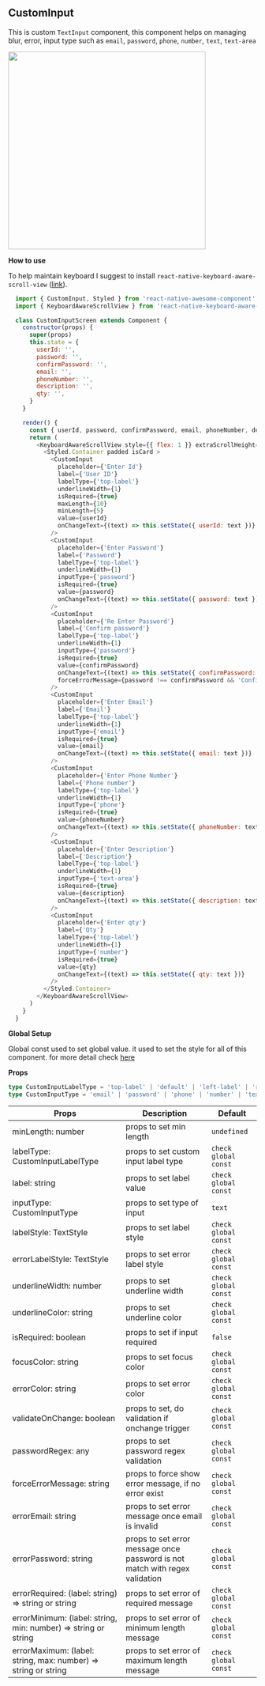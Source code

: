 ## CustomInput
This is custom `TextInput` component, this component helps on managing blur, error, input type such as `email`, `password`, `phone`, `number`, `text`, `text-area`

<img src="./images/custom-input.png" width="400px">

**How to use**

To help maintain keyboard I suggest to install `react-native-keyboard-aware-scroll-view` ([link](https://github.com/APSL/react-native-keyboard-aware-scroll-view)).
```javascript
  import { CustomInput, Styled } from 'react-native-awesome-component'
  import { KeyboardAwareScrollView } from 'react-native-keyboard-aware-scroll-view'

  class CustomInputScreen extends Component {
    constructor(props) {
      super(props)
      this.state = {
        userId: '',
        password: '',
        confirmPassword: '',
        email: '',
        phoneNumber: '',
        description: '',
        qty: '',
      }
    }

    render() {
      const { userId, password, confirmPassword, email, phoneNumber, description, qty } = this.state
      return (
        <KeyboardAwareScrollView style={{ flex: 1 }} extraScrollHeight={30}>
          <Styled.Container padded isCard >
            <CustomInput
              placeholder={'Enter Id'}
              label={'User ID'}
              labelType={'top-label'}
              underlineWidth={1}
              isRequired={true}
              maxLength={10}
              minLength={5}
              value={userId}
              onChangeText={(text) => this.setState({ userId: text })}
            />
            <CustomInput
              placeholder={'Enter Password'}
              label={'Password'}
              labelType={'top-label'}
              underlineWidth={1}
              inputType={'password'}
              isRequired={true}
              value={password}
              onChangeText={(text) => this.setState({ password: text })}
            />
            <CustomInput
              placeholder={'Re Enter Password'}
              label={'Confirm password'}
              labelType={'top-label'}
              underlineWidth={1}
              inputType={'password'}
              isRequired={true}
              value={confirmPassword}
              onChangeText={(text) => this.setState({ confirmPassword: text })}
              forceErrorMessage={password !== confirmPassword && 'Confirmation password do not match'}
            />
            <CustomInput
              placeholder={'Enter Email'}
              label={'Email'}
              labelType={'top-label'}
              underlineWidth={1}
              inputType={'email'}
              isRequired={true}
              value={email}
              onChangeText={(text) => this.setState({ email: text })}
            />
            <CustomInput
              placeholder={'Enter Phone Number'}
              label={'Phone number'}
              labelType={'top-label'}
              underlineWidth={1}
              inputType={'phone'}
              isRequired={true}
              value={phoneNumber}
              onChangeText={(text) => this.setState({ phoneNumber: text })}
            />
            <CustomInput
              placeholder={'Enter Description'}
              label={'Description'}
              labelType={'top-label'}
              underlineWidth={1}
              inputType={'text-area'}
              isRequired={true}
              value={description}
              onChangeText={(text) => this.setState({ description: text })}
            />
            <CustomInput
              placeholder={'Enter qty'}
              label={'Qty'}
              labelType={'top-label'}
              underlineWidth={1}
              inputType={'number'}
              isRequired={true}
              value={qty}
              onChangeText={(text) => this.setState({ qty: text })}
            />
          </Styled.Container>
        </KeyboardAwareScrollView>
      )
    }
  }
```

**Global Setup**

Global const used to set global value. it used to set the style for all of this component. for more detail check [here](./global-const.md#custominput)

**Props**

```typescript
type CustomInputLabelType = 'top-label' | 'default' | 'left-label' | 'right-label'
type CustomInputType = 'email' | 'password' | 'phone' | 'number' | 'text' | 'text-area'
```

Props | Description | Default  
--- | --- | --- 
minLength: number | props to set min length | `undefined`
labelType: CustomInputLabelType | props to set custom input label type | `check global const`
label: string | props to set label value | `check global const`
inputType: CustomInputType | props to set type of input | `text`
labelStyle: TextStyle | props to set label style | `check global const`
errorLabelStyle: TextStyle | props to set error label style | `check global const`
underlineWidth: number | props to set underline width | `check global const`
underlineColor: string | props to set underline color | `check global const`
isRequired: boolean | props to set if input required | `false`
focusColor: string | props to set focus color | `check global const`
errorColor: string | props to set error color | `check global const`
validateOnChange: boolean | props to set, do validation if onchange trigger | `check global const`
passwordRegex: any | props to set password regex validation | `check global const`
forceErrorMessage: string | props to force show error message, if no error exist | `check global const`
errorEmail: string | props to set error message once email is invalid | `check global const`
errorPassword: string | props to set error message once password is not match with regex validation | `check global const`
errorRequired: (label: string) => string or string | props to set error of required message | `check global const`
errorMinimum: (label: string, min: number) => string or string | props to set error of minimum length message | `check global const`
errorMaximum: (label: string, max: number) => string or string | props to set error of maximum length message | `check global const`
